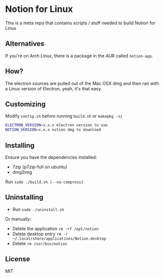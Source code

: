 # Notion for Linux

This is a meta repo that contains scripts / stuff needed to build Notion for Linux

## Alternatives

If you're on Arch Linux, there is a package in the AUR called `notion-app`.

## How?

The electron sources are pulled out of the Mac OSX dmg and then ran with a Linux version of Electron, yeah, it's that easy.

## Customizing

Modify `config.sh` before running `build.sh` or `makepkg -si`

```bash
ELECTRON_VERSION=x.x.x electron version to use
NOTION_VERSION=x.x.x notion dmg to download
```

## Installing

Ensure you have the dependencies installed:

 * 7zip (p7zip-full on ubuntu)
 * dmg2img

Run `sudo ./build.sh [--no-compress]`

## Uninstalling
 - Run `sudo ./uninstall.sh`

Or manually:
 - Delete the application `rm -rf /opt/notion`
 - Delete desktop entry `rm -r ~/.local/share/applications/Notion.desktop`
 - Delete `rm /usr/bin/notion`

## License

MIT
